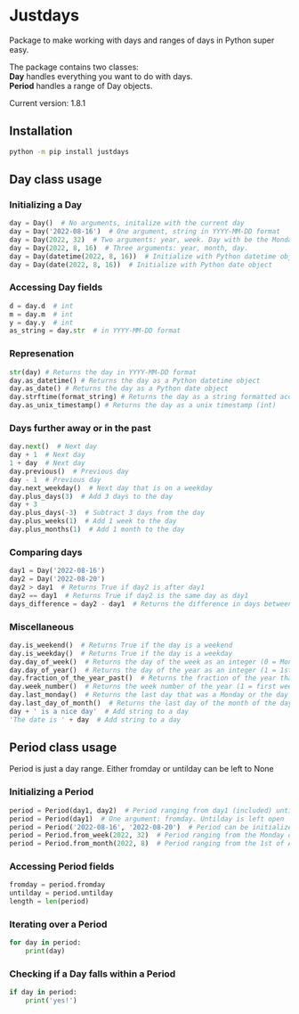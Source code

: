# Justdays

Package to make working with days and ranges of days in Python super easy.

The package contains two classes: \
**Day** handles everything you want to do with days. \
**Period** handles a range of Day objects.

Current version: 1.8.1

## Installation
~~~~bash
python -m pip install justdays
~~~~

## Day class usage

### Initializing a Day
~~~~python
day = Day()  # No arguments, initalize with the current day
day = Day('2022-08-16')  # One argument, string in YYYY-MM-DD format
day = Day(2022, 32)  # Two arguments: year, week. Day with be the Monday of that week
day = Day(2022, 8, 16)  # Three arguments: year, month, day. 
day = Day(datetime(2022, 8, 16))  # Initialize with Python datetime object
day = Day(date(2022, 8, 16))  # Initialize with Python date object
~~~~

### Accessing Day fields
~~~~python
d = day.d  # int
m = day.m  # int
y = day.y  # int
as_string = day.str  # in YYYY-MM-DD format
~~~~

### Represenation
~~~~python
str(day) # Returns the day in YYYY-MM-DD format
day.as_datetime() # Returns the day as a Python datetime object
day.as_date() # Returns the day as a Python date object
day.strftime(format_string) # Returns the day as a string formatted according to the format string
day.as_unix_timestamp() # Returns the day as a unix timestamp (int)
~~~~

### Days further away or in the past
~~~~python
day.next()  # Next day
day + 1  # Next day
1 + day  # Next day
day.previous()  # Previous day
day - 1  # Previous day
day.next_weekday()  # Next day that is on a weekday
day.plus_days(3)  # Add 3 days to the day
day + 3
day.plus_days(-3)  # Subtract 3 days from the day
day.plus_weeks(1)  # Add 1 week to the day
day.plus_months(1)  # Add 1 month to the day
~~~~


### Comparing days
~~~~python
day1 = Day('2022-08-16')
day2 = Day('2022-08-20')
day2 > day1  # Returns True if day2 is after day1
day2 == day1  # Returns True if day2 is the same day as day1
days_difference = day2 - day1  # Returns the difference in days between two days (4)
~~~~

### Miscellaneous
~~~~python
day.is_weekend()  # Returns True if the day is a weekend
day.is_weekday()  # Returns True if the day is a weekday
day.day_of_week()  # Returns the day of the week as an integer (0 = Monday, 6 = Sunday)
day.day_of_year()  # Returns the day of the year as an integer (1 = 1st of January, 365 = 31st of December in a non leap year)
day.fraction_of_the_year_past()  # Returns the fraction of the year that has passed (0.0 = 1st of January, 1.0 = 31st of December)
day.week_number()  # Returns the week number of the year (1 = first week of the year, 52 = last week of the year)
day.last_monday()  # Returns the last day that was a Monday or the day itself if it is a Monday
day.last_day_of_month()  # Returns the last day of the month of the day
day + ' is a nice day'  # Add string to a day
'The date is ' + day  # Add string to a day
~~~~


## Period class usage
Period is just a day range. Either fromday or untilday can be left to None

### Initializing a Period
~~~~python
period = Period(day1, day2)  # Period ranging from day1 (included) until day2 (not included)
period = Period(day1)  # One argument: fromday. Untilday is left open
period = Period('2022-08-16', '2022-08-20')  # Period can be initialized with strings in YYYY-MM-DD format
period = Period.from_week(2022, 32)  # Period ranging from the Monday of week 32 until the Sunday of week 32
period = Period.from_month(2022, 8)  # Period ranging from the 1st of August until the 31st of August
~~~~

### Accessing Period fields
~~~~python
fromday = period.fromday
untilday = period.untilday
length = len(period)
~~~~

### Iterating over a Period
~~~~python
for day in period:
    print(day)
~~~~

### Checking if a Day falls within a Period
~~~~python
if day in period:
    print('yes!')
~~~~
